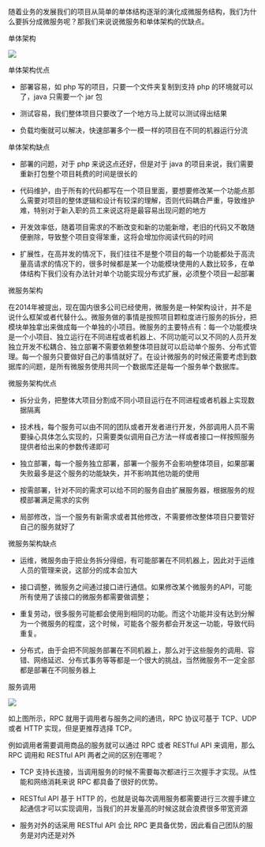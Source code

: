 随着业务的发展我们的项目从简单的单体结构逐渐的演化成微服务结构，我们为什么要拆分成微服务呢？那我们来说说微服务和单体架构的优缺点。



单体架构

![](https://gitee.com/hxc8/images7/raw/master/img/202407190746419.jpg)

单体架构优点

- 部署容易，如 php 写的项目，只要一个文件夹复制到支持 php 的环境就可以了，java 只需要一个 jar 包

- 测试容易，我们整体项目只要改了一个地方马上就可以测试得出结果

- 负载均衡就可以解决，快速部署多个一模一样的项目在不同的机器运行分流

单体架构缺点

- 部署的问题，对于 php 来说这点还好，但是对于 java 的项目来说，我们需要重新打包整个项目耗费的时间是很长的

- 代码维护，由于所有的代码都写在一个项目里面，要想要修改某一个功能点那么需要对项目的整体逻辑和设计有较深的理解，否则代码耦合严重，导致维护难，特别对于新入职的员工来说这将是最容易出现问题的地方

- 开发效率低，随着项目需求的不断改变和新的功能新增，老旧的代码又不敢随便删除，导致整个项目变得笨重，这将会增加你阅读代码的时间

- 扩展性，在高并发的情况下，我们往往不是整个项目的每一个功能都处于高流量高请求的情况下的，很多时候都是某一个功能模块使用的人数比较多，在单体结构下我们没有办法针对单个功能实现分布式扩展，必须整个项目一起部署

微服务架构

在2014年被提出，现在国内很多公司已经使用，微服务是一种架构设计，并不是说什么框架或者代替什么。微服务做的事情是按照项目颗粒度进行服务的拆分，把模块单独拿出来做成每一个单独的小项目。微服务的主要特点有：每一个功能模块是一个小项目、独立运行在不同进程或者机器上、不同功能可以又不同的人员开发独立开发不松耦合、独立部署不需要依赖整体项目就可以启动单个服务、分布式管理。每一个服务只要做好自己的事情就好了。在设计微服务的时候还需要考虑到数据库的问题，是所有微服务使用共同一个数据库还是每一个服务单个数据库。

微服务架构优点

- 拆分业务，把整体大项目分割成不同小项目运行在不同进程或者机器上实现数据隔离

- 技术栈，每个服务可以由不同的团队或者开发者进行开发，外部调用人员不需要操心具体怎么实现的，只需要类似调用自己方法一样或者接口一样按照服务提供者给出来的参数传递即可

- 独立部署，每一个服务独立部署，部署一个服务不会影响整体项目，如果部署失败最多是这个服务的功能缺失，并不影响其他功能的使用

- 按需部署，针对不同的需求可以给不同的服务自由扩展服务器，根据服务的规模部署满足需求的实例

- 局部修改，当一个服务有新需求或者其他修改，不需要修改整体项目只要管好自己的服务就好了

微服务架构缺点

- 运维，微服务由于把业务拆分得细，有可能部署在不同机器上，因此对于运维人员的管理来说，这部分的成本会加大

- 接口调整，微服务之间通过接口进行通信。如果修改某个微服务的API，可能所有使用了该接口的微服务都需要做调整；

- 重复劳动，很多服务可能都会使用到相同的功能。而这个功能并没有达到分解为一个微服务的程度，这个时候，可能各个服务都会开发这一功能，导致代码重复。

- 分布式，由于会把不同服务部署在不同机器上，那么对于这些服务的调用、容错、网络延迟、分布式事务等等都是一个很大的挑战，当然微服务不一定全部都是部署在不同服务器上

服务调用

![](https://gitee.com/hxc8/images7/raw/master/img/202407190746700.jpg)

如上图所示，RPC 就用于调用者与服务之间的通讯，RPC 协议可基于 TCP、UDP 或者 HTTP 实现，但是更推荐选择 TCP。

例如调用者需要调用商品的服务就可以通过 RPC 或者 RESTful API 来调用，那么 RPC 调用和 RESTful API 两者之间的区别在哪呢？

- TCP 支持长连接，当调用服务的时候不需要每次都进行三次握手才实现。从性能和网络消耗来说 RPC 都具备了很好的优势。

- RESTful API 基于 HTTP 的，也就是说每次调用服务都需要进行三次握手建立起通信才可以实现调用，当我们的并发量高的时候这就会浪费很多带宽资源

- 服务对外的话采用 RESTful API 会比 RPC 更具备优势，因此看自己团队的服务是对内还是对外